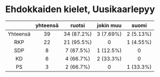 # Ehdokkaiden kielet, Uusikaarlepyy

| |yhteensä|ruotsi|jokin muu|suomi|
|:---:|:---:|:---:|:---:|:---:|
|Yhteensä|39|34 (87.2%)|3 (7.69%)|2 (5.13%)|
|RKP|22|21 (95.5%)|0|1 (4.55%)|
|SDP|8|7 (87.5%)|1 (12.5%)|0|
|KD|6|4 (66.7%)|2 (33.3%)|0|
|PS|3|2 (66.7%)|0|1 (33.3%)|

